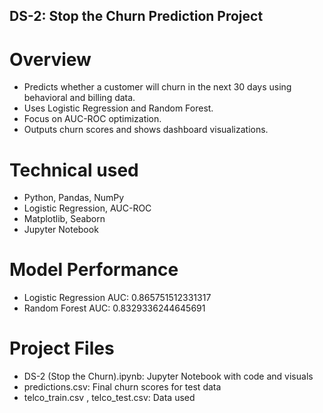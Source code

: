 ## DS-2: Stop the Churn Prediction Project

# Overview
* Predicts whether a customer will churn in the next 30 days using behavioral and billing data.
* Uses Logistic Regression and Random Forest.
* Focus on AUC-ROC optimization.
* Outputs churn scores and shows dashboard visualizations.

# Technical used
* Python, Pandas, NumPy
* Logistic Regression, AUC-ROC
* Matplotlib, Seaborn
* Jupyter Notebook

# Model Performance
* Logistic Regression AUC: 0.865751512331317
* Random Forest AUC: 0.8329336244645691

# Project Files
* DS-2 (Stop the Churn).ipynb: Jupyter Notebook with code and visuals
* predictions.csv: Final churn scores for test data
* telco_train.csv , telco_test.csv: Data used


